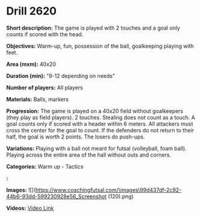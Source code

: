# Drill 2620

**Short description:**
The game is played with 2 touches and a goal only counts if scored with the head.

**Objectives:**
Warm-up, fun, possession of the ball, goalkeeping playing with feet.

**Area (mxm):**
40x20

**Duration (min):**
"8-12 depending on needs"

**Number of players:**
All players

**Materials:**
Balls, markers

**Progression:**
The game is played on a 40x20 field without goalkeepers (they play as field players). 2 touches. Stealing does not count as a touch. A goal counts only if scored with a header within 6 meters. All attackers must cross the center for the goal to count. If the defenders do not return to their half, the goal is worth 2 points. The losers do push-ups.

**Variations:**
Playing with a ball not meant for futsal (volleyball, foam ball). Playing across the entire area of the hall without outs and corners.

**Categories:**
Warm up - Tactics

**:**


**Images:**
![](https://www.coachingfutsal.com/\images\99d437df-2c92-44b6-93dd-599230928e56_Screenshot (120).png)

**Videos:**
[Video Link](https://www.youtube.com/embed/engZicgT9Eo)

